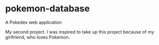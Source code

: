 # pokemon-database
A Pokedex web application

My second project. I was inspired to take up this project because of my girlfriend, who loves Pokemon.
